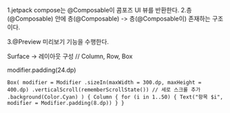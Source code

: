 
1.jetpack compose는 @Composable이 콤포즈 UI 뷰를 반환한다.
2.층(@Composable) 안에 층(@Composable) -> 층(@Composable이) 존재하는 구조이다.

3.@Preview 미리보기 기능을 수행한다.

Surface -> 레이아웃 구성
// Column, Row, Box 

modifier.padding(24.dp)


```
Box( modifier = Modifier .sizeIn(maxWidth = 300.dp, maxHeight = 400.dp) .verticalScroll(rememberScrollState()) // 세로 스크롤 추가 .background(Color.Cyan) ) { Column { for (i in 1..50) { Text("항목 $i", modifier = Modifier.padding(8.dp)) } }

```

